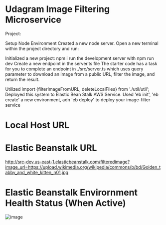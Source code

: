 #  Udagram Image Filtering Microservice

Project:

Setup Node Environment
Created a new node server. Open a new terminal within the project directory and run:

Initialized a new project: npm i
run the development server with npm run dev
Create a new endpoint in the server.ts file
The starter code has a task for you to complete an endpoint in ./src/server.ts which uses query parameter to download an image from a public URL, filter the image, and return the result.


Utilized import {filterImageFromURL, deleteLocalFiles} from './util/util';
Deployed this system to Elastic Bean Stalk AWS Service. 
Used 'eb init', 'eb create' a new environment, adn 'eb deploy' to deploy your image-filter service


# Local Host URL


# Elastic Beanstalk URL
http://src-dev.us-east-1.elasticbeanstalk.com/filteredimage?image_url=https://upload.wikimedia.org/wikipedia/commons/b/bd/Golden_tabby_and_white_kitten_n01.jpg


# Elastic Beanstalk Envirornment Health Status (When Active)
![image](https://user-images.githubusercontent.com/67281298/123658747-032fdc80-d800-11eb-8e63-69957cf59eab.png)
